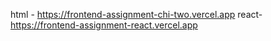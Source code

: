 html - https://frontend-assignment-chi-two.vercel.app
react- https://frontend-assignment-react.vercel.app
